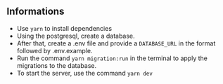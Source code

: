 ## Informations
- Use `yarn` to install dependencies
- Using the postgresql, create a database.
- After that, create a .env file and provide a `DATABASE_URL` in the format followed by .env.example.
- Run the command `yarn migration:run` in the terminal to apply the migrations to the database.
- To start the server, use the command `yarn dev`
